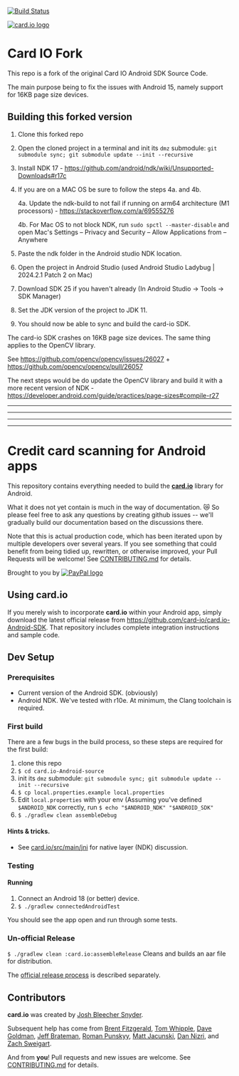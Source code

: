 [![Build Status](https://travis-ci.org/card-io/card.io-Android-source.svg)](https://travis-ci.org/card-io/card.io-Android-source)

[![card.io logo](https://raw.githubusercontent.com/card-io/press-kit/master/card_io_logo_200.png "card.io")](https://www.card.io)

# Card IO Fork

This repo is a fork of the original Card IO Android SDK Source Code.

The main purpose being to fix the issues with Android 15, namely support for 16KB page size devices.

## Building this forked version

1. Clone this forked repo
2. Open the cloned project in a terminal and init its `dmz` submodule: `git submodule sync; git submodule update --init --recursive`
3. Install NDK 17 - https://github.com/android/ndk/wiki/Unsupported-Downloads#r17c
4. If you are on a MAC OS be sure to follow the steps 4a. and 4b.

    4a. Update the ndk-build to not fail if running on arm64 architecture (M1 processors) - https://stackoverflow.com/a/69555276
    
    4b. For Mac OS to not block NDK, run `sudo spctl --master-disable` and open Mac's Settings – Privacy and Security – Allow Applications from – Anywhere
5. Paste the ndk folder in the Android studio NDK location.
6. Open the project in Android Studio (used Android Studio Ladybug | 2024.2.1 Patch 2 on Mac)
7. Download SDK 25 if you haven't already (In Android Studio -> Tools -> SDK Manager)
8. Set the JDK version of the project to JDK 11.
9. You should now be able to sync and build the card-io SDK.

The card-io SDK crashes on 16KB page size devices. The same thing applies to the OpenCV library.

See https://github.com/opencv/opencv/issues/26027 + https://github.com/opencv/opencv/pull/26057

The next steps would be do update the OpenCV library and build it with a more recent version of NDK - https://developer.android.com/guide/practices/page-sizes#compile-r27

------------------------
------------------------
------------------------
------------------------

Credit card scanning for Android apps
=====================================

This repository contains everything needed to build the [**card.io**](https://card.io) library for Android.

What it does not yet contain is much in the way of documentation. :crying_cat_face: So please feel free to ask any questions by creating github issues -- we'll gradually build our documentation based on the discussions there.

Note that this is actual production code, which has been iterated upon by multiple developers over several years. If you see something that could benefit from being tidied up, rewritten, or otherwise improved, your Pull Requests will be welcome! See [CONTRIBUTING.md](CONTRIBUTING.md) for details.

Brought to you by
[![PayPal logo](https://raw.githubusercontent.com/card-io/card.io-iOS-source/master/Resources/pp_h_rgb.png)](https://paypal.com/ "PayPal")


Using card.io
-------------

If you merely wish to incorporate **card.io** within your Android app, simply download the latest official release from https://github.com/card-io/card.io-Android-SDK. That repository includes complete integration instructions and sample code.

Dev Setup
---------

### Prerequisites

- Current version of the Android SDK. (obviously)
- Android NDK. We've tested with r10e. At minimum, the Clang toolchain is required.

### First build

There are a few bugs in the build process, so these steps are required for the first build:

1. clone this repo
2. `$ cd card.io-Android-source`
3. init its `dmz` submodule: `git submodule sync; git submodule update --init --recursive`
4. `$ cp local.properties.example local.properties`
5. Edit `local.properties` with your env (Assuming you've defined `$ANDROID_NDK` correctly, run `$ echo "$ANDROID_NDK" "$ANDROID_SDK"`
6. `$ ./gradlew clean assembleDebug`

#### Hints & tricks.
- See [card.io/src/main/jni](card.io/src/main/jni) for native layer (NDK) discussion.

### Testing

#### Running

1. Connect an Android 18 (or better) device.
2. `$ ./gradlew connectedAndroidTest`

You should see the app open and run through some tests.

### Un-official Release

`$ ./gradlew clean :card.io:assembleRelease` Cleans and builds an aar file for distribution.

The [official release process](official-release-process.md) is described separately.

Contributors
------------

**card.io** was created by [Josh Bleecher Snyder](https://github.com/josharian/).

Subsequent help has come from [Brent Fitzgerald](https://github.com/burnto/), [Tom Whipple](https://github.com/tomwhipple), [Dave Goldman](https://github.com/dgoldman-ebay), [Jeff Brateman](https://github.com/braebot), [Roman Punskyy](https://github.com/romk1n), [Matt Jacunski](https://github.com/mattjacunski), [Dan Nizri](https://github.com/dsn5ft), and [Zach Sweigart](https://github.com/zsweigart).

And from **you**! Pull requests and new issues are welcome. See [CONTRIBUTING.md](CONTRIBUTING.md) for details.



